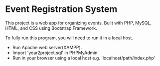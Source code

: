 
# Event Registration System

<p>
This project is a web app for organizing events. Built with PHP, MySQL, HTML, and CSS using Bootstrap Framework.
<p>
To fully run this program, you will need to run it in a local host.
<ul>
<li>Run Apache web server(XAMPP).</li>
<li>Import 'year2project.sql' in PHPMyAdmin</li>
<li>Run in your browser using a local host e.g. 'localhost/path/index.php'
</ul>
